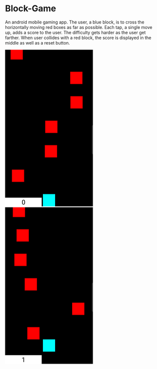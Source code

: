 # Block-Game
An android mobile gaming app. The user, a blue block, is to cross the horizontally moving red boxes as far as possible. Each tap, a single move up, adds a score to the user. The difficulty gets harder as the user get farther. When user collides with a red block, the score is displayed in the middle as well as a reset button. 


![Image of Game Starting](https://github.com/bradburzon/Block-Game/blob/master/images/Screenshot_20170903-094041.png)
![Single Tap](https://github.com/bradburzon/Block-Game/blob/master/images/Screenshot_20170903-094045.png)
